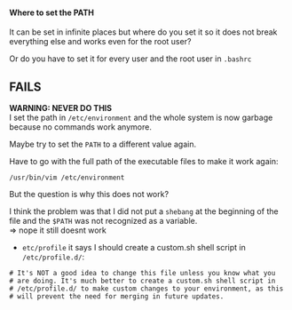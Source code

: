 #### Where to set the PATH

It can be set in infinite places but where do you set it so it does not break everything else and works even for the root user?

Or do you have to set it for every user and the root user in `.bashrc`



## FAILS

**WARNING: NEVER DO THIS**\
I set the path in `/etc/environment` and the whole system is now garbage because no commands work anymore.

Maybe try to set the `PATH` to a different value again.

Have to go with the full path of the executable files to make it work again:
```
/usr/bin/vim /etc/environment
```

But the question is why this does not work?

I think the problem was that I did not put a `shebang` at the beginning of the file and the `$PATH` was not recognized as a variable.\
=> nope it still doesnt work


- `etc/profile`
it says I should create a custom.sh shell script in `/etc/profile.d/`:
```
# It's NOT a good idea to change this file unless you know what you
# are doing. It's much better to create a custom.sh shell script in
# /etc/profile.d/ to make custom changes to your environment, as this
# will prevent the need for merging in future updates.
```

